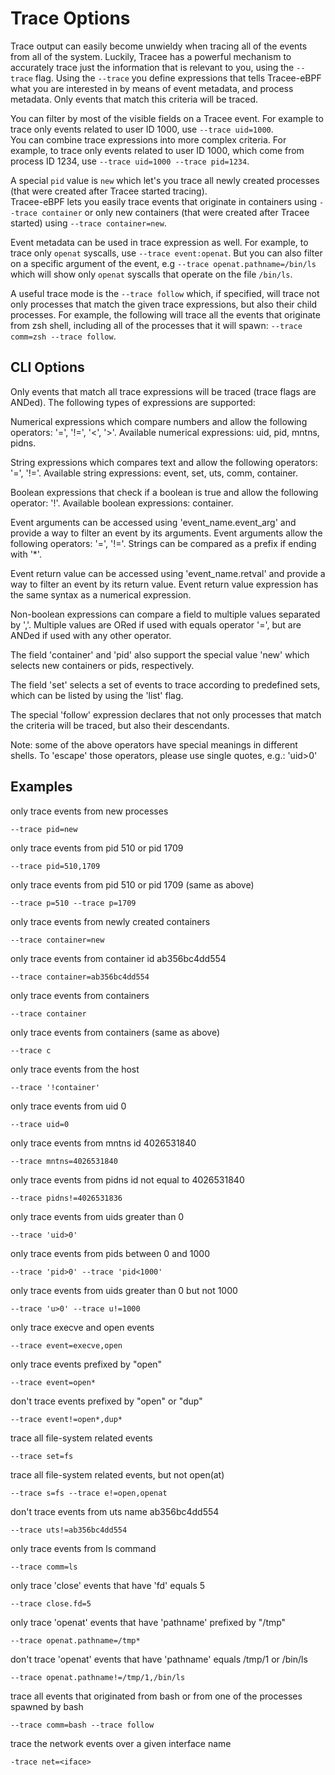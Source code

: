 # Trace Options

Trace output can easily become unwieldy when tracing all of the events from all of the system. Luckily, Tracee has a powerful mechanism to accurately trace just the information that is relevant to you, using the `--trace` flag.
Using the `--trace` you define expressions that tells Tracee-eBPF what you are interested in by means of event metadata, and process metadata. Only events that match this criteria will be traced.

You can filter by most of the visible fields on a Tracee event. For example to trace only events related to user ID 1000, use `--trace uid=1000`.  
You can combine trace expressions into more complex criteria. For example, to trace only events related to user ID 1000, which come from process ID 1234, use `--trace uid=1000 --trace pid=1234`.  

A special `pid` value is `new` which let's you trace all newly created processes (that were created after Tracee started tracing).  
Tracee-eBPF lets you easily trace events that originate in containers using `--trace container` or only new containers (that were created after Tracee started) using `--trace container=new`.

Event metadata can be used in trace expression as well. For example, to trace only `openat` syscalls, use `--trace event:openat`. But you can also filter on a specific argument of the event, e.g `--trace openat.pathname=/bin/ls` which will show only `openat` syscalls that operate on the file `/bin/ls`.

A useful trace mode is the `--trace follow` which, if specified, will trace not only processes that match the given trace expressions, but also their child processes.
For example, the following will trace all the events that originate from zsh shell, including all of the processes that it will spawn: `--trace comm=zsh --trace follow`.

## CLI Options

Only events that match all trace expressions will be traced (trace flags are ANDed).
The following types of expressions are supported:

Numerical expressions which compare numbers and allow the following operators: '=', '!=', '<', '>'.
Available numerical expressions: uid, pid, mntns, pidns.

String expressions which compares text and allow the following operators: '=', '!='.
Available string expressions: event, set, uts, comm, container.

Boolean expressions that check if a boolean is true and allow the following operator: '!'.
Available boolean expressions: container.

Event arguments can be accessed using 'event_name.event_arg' and provide a way to filter an event by its arguments.
Event arguments allow the following operators: '=', '!='.
Strings can be compared as a prefix if ending with '*'.

Event return value can be accessed using 'event_name.retval' and provide a way to filter an event by its return value.
Event return value expression has the same syntax as a numerical expression.

Non-boolean expressions can compare a field to multiple values separated by ','.
Multiple values are ORed if used with equals operator '=', but are ANDed if used with any other operator.

The field 'container' and 'pid' also support the special value 'new' which selects new containers or pids, respectively.

The field 'set' selects a set of events to trace according to predefined sets, which can be listed by using the 'list' flag.

The special 'follow' expression declares that not only processes that match the criteria will be traced, but also their descendants.

Note: some of the above operators have special meanings in different shells. To 'escape' those operators, please use single quotes, e.g.: 'uid>0'

## Examples

only trace events from new processes

```
--trace pid=new
```

only trace events from pid 510 or pid 1709

```
--trace pid=510,1709
```

only trace events from pid 510 or pid 1709 (same as above)

```
--trace p=510 --trace p=1709
```

only trace events from newly created containers

```
--trace container=new
```

only trace events from container id ab356bc4dd554

```
--trace container=ab356bc4dd554
```

only trace events from containers

```
--trace container
```

only trace events from containers (same as above)

```
--trace c
```

only trace events from the host

```
--trace '!container'
```

only trace events from uid 0

```
--trace uid=0
```

only trace events from mntns id 4026531840

```
--trace mntns=4026531840
```
  
only trace events from pidns id not equal to 4026531840

```
--trace pidns!=4026531836
```

only trace events from uids greater than 0

```
--trace 'uid>0'
```

only trace events from pids between 0 and 1000

```
--trace 'pid>0' --trace 'pid<1000'
```
  
only trace events from uids greater than 0 but not 1000

```
--trace 'u>0' --trace u!=1000
```
  
only trace execve and open events

```
--trace event=execve,open
```

only trace events prefixed by "open"

```
--trace event=open*
```

don't trace events prefixed by "open" or "dup"

```
--trace event!=open*,dup*
```

trace all file-system related events
```
--trace set=fs
```

trace all file-system related events, but not open(at)

```
--trace s=fs --trace e!=open,openat
```

don't trace events from uts name ab356bc4dd554

```
--trace uts!=ab356bc4dd554
```

only trace events from ls command

```
--trace comm=ls
```

only trace 'close' events that have 'fd' equals 5

```
--trace close.fd=5
```

only trace 'openat' events that have 'pathname' prefixed by "/tmp"

```
--trace openat.pathname=/tmp*
```

don't trace 'openat' events that have 'pathname' equals /tmp/1 or /bin/ls

```
--trace openat.pathname!=/tmp/1,/bin/ls
```

trace all events that originated from bash or from one of the processes spawned by bash

```
--trace comm=bash --trace follow
```

trace the network events over a given interface name

```
-trace net=<iface>
```
